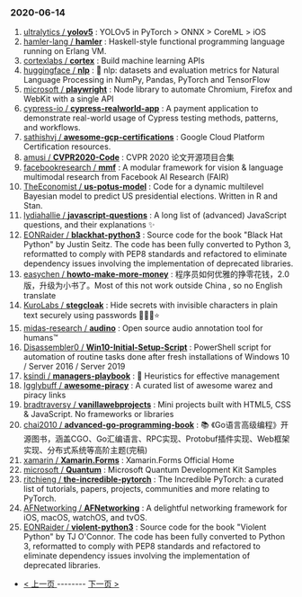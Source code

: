 ### 2020-06-14 
1. [
        ultralytics /
**yolov5**](https://github.com/ultralytics/yolov5) : YOLOv5 in PyTorch > ONNX > CoreML > iOS
1. [
        hamler-lang /
**hamler**](https://github.com/hamler-lang/hamler) : Haskell-style functional programming language running on Erlang VM.
1. [
        cortexlabs /
**cortex**](https://github.com/cortexlabs/cortex) : Build machine learning APIs
1. [
        huggingface /
**nlp**](https://github.com/huggingface/nlp) : 🤗 nlp: datasets and evaluation metrics for Natural Language Processing in NumPy, Pandas, PyTorch and TensorFlow
1. [
        microsoft /
**playwright**](https://github.com/microsoft/playwright) : Node library to automate Chromium, Firefox and WebKit with a single API
1. [
        cypress-io /
**cypress-realworld-app**](https://github.com/cypress-io/cypress-realworld-app) : A payment application to demonstrate real-world usage of Cypress testing methods, patterns, and workflows.
1. [
        sathishvj /
**awesome-gcp-certifications**](https://github.com/sathishvj/awesome-gcp-certifications) : Google Cloud Platform Certification resources.
1. [
        amusi /
**CVPR2020-Code**](https://github.com/amusi/CVPR2020-Code) : CVPR 2020 论文开源项目合集
1. [
        facebookresearch /
**mmf**](https://github.com/facebookresearch/mmf) : A modular framework for vision & language multimodal research from Facebook AI Research (FAIR)
1. [
        TheEconomist /
**us-potus-model**](https://github.com/TheEconomist/us-potus-model) : Code for a dynamic multilevel Bayesian model to predict US presidential elections. Written in R and Stan.
1. [
        lydiahallie /
**javascript-questions**](https://github.com/lydiahallie/javascript-questions) : A long list of (advanced) JavaScript questions, and their explanations ✨
1. [
        EONRaider /
**blackhat-python3**](https://github.com/EONRaider/blackhat-python3) : Source code for the book "Black Hat Python" by Justin Seitz. The code has been fully converted to Python 3, reformatted to comply with PEP8 standards and refactored to eliminate dependency issues involving the implementation of deprecated libraries.
1. [
        easychen /
**howto-make-more-money**](https://github.com/easychen/howto-make-more-money) : 程序员如何优雅的挣零花钱，2.0版，升级为小书了。Most of this not work outside China , so no English translate
1. [
        KuroLabs /
**stegcloak**](https://github.com/KuroLabs/stegcloak) : Hide secrets with invisible characters in plain text securely using passwords 🧙🏻‍♂️⭐
1. [
        midas-research /
**audino**](https://github.com/midas-research/audino) : Open source audio annotation tool for humans™
1. [
        Disassembler0 /
**Win10-Initial-Setup-Script**](https://github.com/Disassembler0/Win10-Initial-Setup-Script) : PowerShell script for automation of routine tasks done after fresh installations of Windows 10 / Server 2016 / Server 2019
1. [
        ksindi /
**managers-playbook**](https://github.com/ksindi/managers-playbook) : 📖 Heuristics for effective management
1. [
        Igglybuff /
**awesome-piracy**](https://github.com/Igglybuff/awesome-piracy) : A curated list of awesome warez and piracy links
1. [
        bradtraversy /
**vanillawebprojects**](https://github.com/bradtraversy/vanillawebprojects) : Mini projects built with HTML5, CSS & JavaScript. No frameworks or libraries
1. [
        chai2010 /
**advanced-go-programming-book**](https://github.com/chai2010/advanced-go-programming-book) : 📚 《Go语言高级编程》开源图书，涵盖CGO、Go汇编语言、RPC实现、Protobuf插件实现、Web框架实现、分布式系统等高阶主题(完稿)
1. [
        xamarin /
**Xamarin.Forms**](https://github.com/xamarin/Xamarin.Forms) : Xamarin.Forms Official Home
1. [
        microsoft /
**Quantum**](https://github.com/microsoft/Quantum) : Microsoft Quantum Development Kit Samples
1. [
        ritchieng /
**the-incredible-pytorch**](https://github.com/ritchieng/the-incredible-pytorch) : The Incredible PyTorch: a curated list of tutorials, papers, projects, communities and more relating to PyTorch.
1. [
        AFNetworking /
**AFNetworking**](https://github.com/AFNetworking/AFNetworking) : A delightful networking framework for iOS, macOS, watchOS, and tvOS.
1. [
        EONRaider /
**violent-python3**](https://github.com/EONRaider/violent-python3) : Source code for the book "Violent Python" by TJ O'Connor. The code has been fully converted to Python 3, reformatted to comply with PEP8 standards and refactored to eliminate dependency issues involving the implementation of deprecated libraries. 

- [ < 上一页 ](https://github.com/able8/github-trending-daily-record/blob/master/2020-06-13.md) -------- [ 下一页 > ](https://github.com/able8/github-trending-daily-record/blob/master/2020-06-15.md)